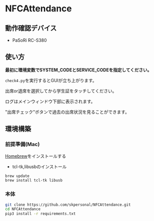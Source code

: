 # NFCAttendance

## 動作確認デバイス

- PaSoRi RC-S380

## 使い方

**最初に環境変数でSYSTEM_CODEとSERVICE_CODEを指定してください。**

`check4.py`を実行するとGUIが立ち上がります。

出席or退席を選択してから学生証をタッチしてください。

ログはメインウィンドウ下部に表示されます。

"出席チェック"ボタンで過去の出席状況を見ることができます。

## 環境構築

### 前提準備(Mac)

[Homebrew](https://brew.sh/)をインストールする

- tcl-tk,libusbのインストール

```bash
brew update
brew install tcl-tk libusb
```

### 本体

```bash
git clone https://github.com/skpersonal/NFCAttendance.git
cd NFCAttendance
pip3 install -r requirements.txt
```
